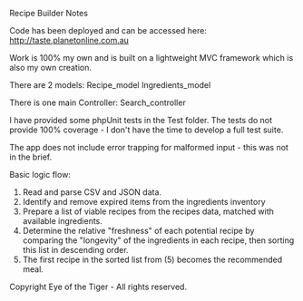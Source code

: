 Recipe Builder Notes

Code has been deployed and can be accessed here:
http://taste.planetonline.com.au

Work is 100% my own and is built on a lightweight MVC framework which is also my own creation.

There are 2 models:
Recipe_model
Ingredients_model

There is one main Controller:
Search_controller

I have provided some phpUnit tests in the Test folder. The tests do not provide 100% coverage - I don't have the time to develop a full test suite.

The app does not include error trapping for malformed input - this was not in the brief.

Basic logic flow:

1. Read and parse CSV and JSON data.
2. Identify and remove expired items from the ingredients inventory
3. Prepare a list of viable recipes from the recipes data, matched with available ingredients.
4. Determine the relative "freshness" of each potential recipe by comparing the "longevity" of the ingredients in each recipe, then sorting this list in descending order.
5. The first recipe in the sorted list from (5) becomes the recommended meal. 

Copyright Eye of the Tiger - All rights reserved.




